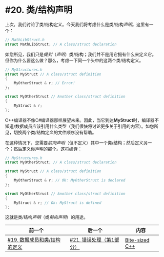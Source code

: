 # #20. 类/结构声明

上次，我们讨论了类/结构定义。今天我们将考虑什么是类/结构*声明*。这里有一个：

```cpp
// MathLibStruct.h
struct MathLibStruct; // A class/struct declaration
```

如您所见，我们只是*提到*（*声明*）类/结构；我们并不是用它拥有什么来定义它。但你为什么要这么做？那么，考虑一下同一个头中的这两个类/结构定义。

```cpp
// MyStructures.h
struct MyStruct // A class/struct definition
{
    MyOtherStruct & r; // Error!
};

struct MyOtherStruct // Another class/struct definition
{
    MyStruct & r;
};
```

C++编译器不像C#编译器那样展望未来。因此，当它到达**MyStruct**时，编译器不知道*r*数据成员应该引用什么类型（我们很快将讨论更多关于引用的内容）。如您所见，切换两个类/结构定义的文件顺序没有帮助。

在这种情况下，您需要*前向声明*（但不定义）其中一个类/结构；然后定义另一个；然后定义你声明的那个。这将编译：

```cpp
// MyStructures.h
struct MyOtherStruct; // A class/struct declaration

struct MyStruct // A class/struct definition
{
    MyOtherStruct & r; // Ok: MyOtherStruct is declared
};

struct MyOtherStruct // Another class/struct definition
{
    MyStruct & r; // Ok: MyStruct is defined
};
```

这就是类/结构*声明*（或*前向声明*）的用途。

|前一个|后一个|内容|
|-|-|-|
|[#19. 数据成员和类/结构的定义](019.md)|[#21. 错误处理（第1部分）](021.md)|[Bite-sized C++](../../README.md)|
